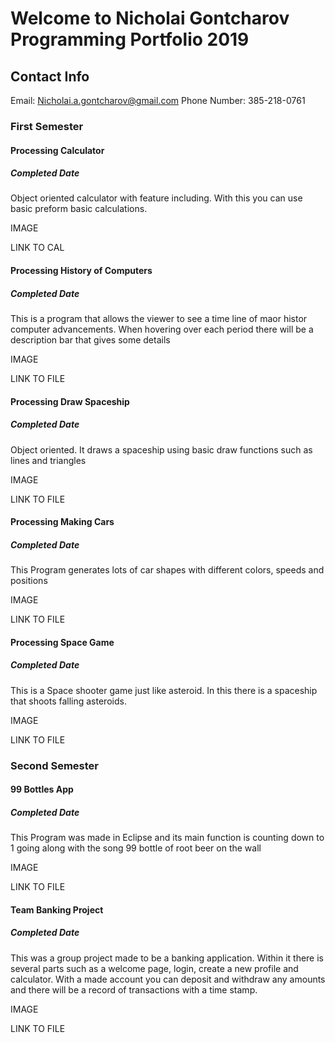 # Welcome to Nicholai Gontcharov Programming Portfolio 2019


## Contact Info
Email:  Nicholai.a.gontcharov@gmail.com
Phone Number: 385-218-0761


### First Semester 

#### Processing Calculator 
##### Completed Date

Object oriented calculator with feature including. With this you can use basic preform basic calculations.

IMAGE

LINK TO CAL

#### Processing History of Computers
##### Completed Date

This is a program that allows the viewer to see a time line of maor histor computer advancements. When hovering over each period there will be a description bar that gives some details

IMAGE

LINK TO FILE

#### Processing Draw Spaceship 
##### Completed Date

Object oriented. It draws a spaceship using basic draw functions such as lines and triangles 

IMAGE

LINK TO FILE

#### Processing Making Cars
##### Completed Date

This Program generates lots of car shapes with different colors, speeds and positions

IMAGE

LINK TO FILE

#### Processing  Space Game
##### Completed Date

This is a Space shooter game just like asteroid. In this there is a spaceship that shoots falling asteroids.  


IMAGE

LINK TO FILE

### Second Semester

#### 99 Bottles App  
##### Completed Date

This Program was made in Eclipse and its main function is counting down to 1 going along with the song 99 bottle of root beer on the wall


IMAGE

LINK TO FILE


#### Team Banking Project  
##### Completed Date

This was a group project made to be a banking application. Within it there is several parts such as a welcome page, login, create a new profile and calculator. With a made account you can deposit and withdraw any amounts and there will be a record of transactions with a time stamp.

IMAGE

LINK TO FILE

